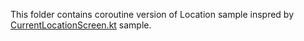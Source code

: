 This folder contains coroutine version of Location sample inspred by [CurrentLocationScreen.kt](https://github.com/android/platform-samples/blob/main/samples/location/src/main/java/com/example/platform/location/currentLocation/CurrentLocationScreen.kt) sample.
